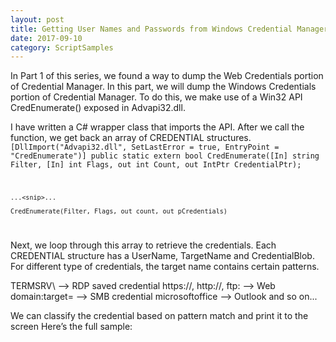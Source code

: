 ```yaml
---
layout: post
title: Getting User Names and Passwords from Windows Credential Manager using PowerShell - Part 1 - Windows Credentials
date: 2017-09-10
category: ScriptSamples
---
```


In Part 1 of this series, we found a way to dump the Web Credentials portion of Credential Manager. In this part, we will dump the Windows Credentials portion of Credential Manager. To do this, we make use of a Win32 API CredEnumerate() exposed in Advapi32.dll.

I have written a C# wrapper class that imports the API. After we call the function, we get back an array of CREDENTIAL structures.
<code>
    [DllImport("Advapi32.dll", SetLastError = true, EntryPoint = "CredEnumerate")]
    public static extern bool CredEnumerate([In] string Filter, [In] int Flags, out int Count, out IntPtr CredentialPtr);    

    ...<snip>...

    CredEnumerate(Filter, Flags, out count, out pCredentials)    
</code>


Next, we loop through this array to retrieve the credentials. Each CREDENTIAL structure has a UserName, TargetName and CredentialBlob. For different type of credentials, the target name contains certain patterns.

TERMSRV\                    --> RDP saved credential
https://, http://, ftp:     --> Web
domain:target=              --> SMB credential
microsoftoffice             --> Outlook
and so on...

We can classify the credential based on pattern match and print it to the screen
Here’s the full sample:
<script src="https://gist.github.com/VimalShekar/d6a7080679a33e1ac71507a54b49dc18.js"></script>
